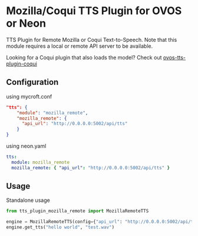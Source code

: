 # Mozilla/Coqui TTS Plugin for OVOS or Neon

TTS Plugin for Remote Mozilla or Coqui Text-to-Speech. Note that this module requires a local or remote API server to be available.

Looking for a Coqui plugin that also loads the model? Check out [ovos-tts-plugin-coqui](https://github.com/OpenVoiceOS/ovos-tts-plugin-coqui)

## Configuration

using mycroft.conf

```json
"tts": {
    "module": "mozilla_remote",
    "mozilla_remote": {
      "api_url": "http://0.0.0.0:5002/api/tts"
    }
}
```

using neon.yaml

```yaml
tts:
  module: mozilla_remote
  mozilla_remote: { "api_url": "http://0.0.0.0:5002/api/tts" }
```

## Usage

Standalone usage

```python
from tts_plugin_mozilla_remote import MozillaRemoteTTS

engine = MozillaRemoteTTS(config={"api_url": "http://0.0.0.0:5002/api/tts"})
engine.get_tts("hello world", "test.wav")
```
